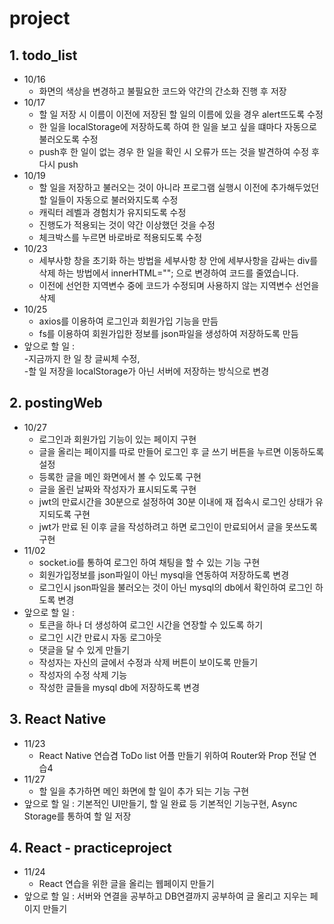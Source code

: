 # project
## **1. todo_list**
  * 10/16
    * 화면의 색상을 변경하고 불필요한 코드와 약간의 간소화 진행 후 저장
  * 10/17
    * 할 일 저장 시 이름이 이전에 저장된 할 일의 이름에 있을 경우 alert뜨도록 수정<br>
    * 한 일을 localStorage에 저장하도록 하여 한 일을 보고 싶을 떄마다 자동으로 불러오도록 수정<br>
    * push후 한 일이 없는 경우 한 일을 확인 시 오류가 뜨는 것을 발견하여 수정 후 다시 push
  * 10/19
    * 할 일을 저장하고 불러오는 것이 아니라 프로그램 실행시 이전에 추가해두었던 할 일들이 자동으로 불러와지도록 수정
    * 캐릭터 레벨과 경험치가 유지되도록 수정
    * 진행도가 적용되는 것이 약간 이상했던 것을 수정
    * 체크박스를 누르면 바로바로 적용되도록 수정
  * 10/23
    * 세부사항 창을 초기화 하는 방법을 세부사항 창 안에 세부사항을 감싸는 div를 삭제 하는 방법에서 innerHTML=""; 으로 변경하여 코드를 줄였습니다.
    * 이전에 선언한 지역변수 중에 코드가 수정되며 사용하지 않는 지역변수 선언을 삭제
  * 10/25
    * axios를 이용하여 로그인과 회원가입 기능을 만듬
    * fs를 이용하여 회원가입한 정보를 json파일을 생성하여 저장하도록 만듬
  * 앞으로 할 일 : <br>-지금까지 한 일 창 글씨체 수정,<br>-할 일 저장을 localStorage가 아닌 서버에 저장하는 방식으로 변경

## **2. postingWeb**
 * 10/27
    * 로그인과 회원가입 기능이 있는 페이지 구현
    * 글을 올리는 페이지를 따로 만들어 로그인 후 글 쓰기 버튼을 누르면 이동하도록 설정
    * 등록한 글을 메인 화면에서 볼 수 있도록 구현
    * 글을 올린 날짜와 작성자가 표시되도록 구현
    * jwt의 만료시간을 30분으로 설정하여 30분 이내에 재 접속시 로그인 상태가 유지되도록 구현
    * jwt가 만료 된 이후 글을 작성하려고 하면 로그인이 만료되어서 글을 못쓰도록 구현
  * 11/02
    * socket.io를 통하여 로그인 하여 채팅을 할 수 있는 기능 구현
    * 회원가입정보를 json파일이 아닌 mysql을 연동하여 저장하도록 변경
    * 로그인시 json파일을 불러오는 것이 아닌 mysql의 db에서 확인하여 로그인 하도록 변경
  * 앞으로 할 일 : 
    * 토큰을 하나 더 생성하여 로그인 시간을 연장할 수 있도록 하기
    * 로그인 시간 만료시 자동 로그아웃
    * 댓글을 달 수 있게 만들기
    * 작성자는 자신의 글에서 수정과 삭제 버튼이 보이도록 만들기
    * 작성자의 수정 삭제 기능
    * 작성한 글들을 mysql db에 저장하도록 변경
    
## **3. React Native**
 * 11/23
    * React Native 연습겸 ToDo list 어플 만들기 위하여 Router와 Prop 전달 연습4
 * 11/27
    * 할 일을 추가하면 메인 화면에 할 일이 추가 되는 기능 구현
 * 앞으로 할 일 : 기본적인 UI만들기, 할 일 완료 등 기본적인 기능구현, Async Storage를 통하여 할 일 저장
    
## **4. React - practiceproject**
 * 11/24
    * React 연습을 위한 글을 올리는 웹페이지 만들기
 * 앞으로 할 일 : 서버와 연결을 공부하고 DB연결까지 공부하여 글 올리고 지우는 페이지 만들기
